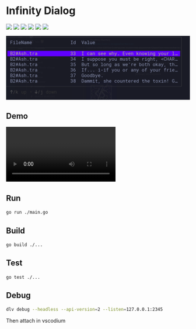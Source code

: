 # Infinity Dialog
![](https://img.shields.io/badge/go-65A2BE2?logo=go&style=for-the-badge&logoColor=grey)
[![](https://img.shields.io/badge/Linux-FCC624?style=for-the-badge&logo=linux&logoColor=black)](https://github.com/dark0dave/infinity_dialog/releases/latest)
[![](https://img.shields.io/badge/Windows-0078D6?&style=for-the-badge&logoColor=white&logo=git-for-windows)](https://github.com/dark0dave/infinity_dialog/releases/latest)
[![](https://img.shields.io/badge/mac%20os-grey?style=for-the-badge&logo=apple&logoColor=white)](https://github.com/dark0dave/infinity_dialog/releases/latest)
[![](https://img.shields.io/github/actions/workflow/status/dark0dave/infinity_dialog/main.yaml?style=for-the-badge)](https://github.com/dark0dave/infinity_dialog/actions/workflows/main.yaml)
[![](https://img.shields.io/github/license/dark0dave/infinity_dialog?style=for-the-badge)](./LICENSE)

![](./docs/example.png)

## Demo

![](./docs/example.webm)

## Run

```sh
go run ./main.go
```

## Build

```sh
go build ./...
```

## Test

```sh
go test ./...
```

## Debug

```sh
dlv debug --headless --api-version=2 --listen=127.0.0.1:2345
```
Then attach in vscodium
